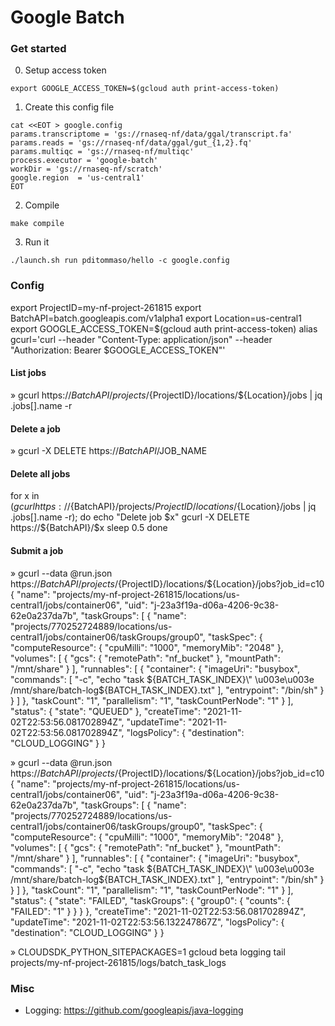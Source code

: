 # Google Batch

### Get started 

0. Setup access token 

```
export GOOGLE_ACCESS_TOKEN=$(gcloud auth print-access-token)
```

1. Create this config file 

```
cat <<EOT > google.config
params.transcriptome = 'gs://rnaseq-nf/data/ggal/transcript.fa'
params.reads = 'gs://rnaseq-nf/data/ggal/gut_{1,2}.fq'
params.multiqc = 'gs://rnaseq-nf/multiqc'
process.executor = 'google-batch'
workDir = 'gs://rnaseq-nf/scratch'
google.region  = 'us-central1'
EOT
```
    
2. Compile 

```
make compile
```

3. Run it 

```
./launch.sh run pditommaso/hello -c google.config 
```

### Config 

export ProjectID=my-nf-project-261815
export BatchAPI=batch.googleapis.com/v1alpha1
export Location=us-central1
export GOOGLE_ACCESS_TOKEN=$(gcloud auth print-access-token)
alias gcurl='curl --header "Content-Type: application/json" --header "Authorization: Bearer $GOOGLE_ACCESS_TOKEN"'

#### List jobs 

» gcurl https://${BatchAPI}/projects/${ProjectID}/locations/${Location}/jobs | jq .jobs[].name -r
  
#### Delete a job 

» gcurl -X DELETE https://${BatchAPI}/$JOB_NAME

#### Delete all jobs

for x in $(gcurl  https://${BatchAPI}/projects/${ProjectID}/locations/${Location}/jobs | jq .jobs[].name -r); do 
  echo "Delete job $x"
  gcurl -X DELETE https://${BatchAPI}/$x
  sleep 0.5
done

#### Submit a job 

» gcurl --data @run.json https://${BatchAPI}/projects/${ProjectID}/locations/${Location}/jobs?job_id=c10
{
  "name": "projects/my-nf-project-261815/locations/us-central1/jobs/container06",
  "uid": "j-23a3f19a-d06a-4206-9c38-62e0a237da7b",
  "taskGroups": [
    {
      "name": "projects/770252724889/locations/us-central1/jobs/container06/taskGroups/group0",
      "taskSpec": {
        "computeResource": {
          "cpuMilli": "1000",
          "memoryMib": "2048"
        },
        "volumes": [
          {
            "gcs": {
              "remotePath": "nf_bucket"
            },
            "mountPath": "/mnt/share"
          }
        ],
        "runnables": [
          {
            "container": {
              "imageUri": "busybox",
              "commands": [
                "-c",
                "echo \"task ${BATCH_TASK_INDEX}\" \u003e\u003e /mnt/share/batch-log${BATCH_TASK_INDEX}.txt"
              ],
              "entrypoint": "/bin/sh"
            }
          }
        ]
      },
      "taskCount": "1",
      "parallelism": "1",
      "taskCountPerNode": "1"
    }
  ],
  "status": {
    "state": "QUEUED"
  },
  "createTime": "2021-11-02T22:53:56.081702894Z",
  "updateTime": "2021-11-02T22:53:56.081702894Z",
  "logsPolicy": {
    "destination": "CLOUD_LOGGING"
  }
}

» gcurl --data @run.json https://${BatchAPI}/projects/${ProjectID}/locations/${Location}/jobs?job_id=c10
{
  "name": "projects/my-nf-project-261815/locations/us-central1/jobs/container06",
  "uid": "j-23a3f19a-d06a-4206-9c38-62e0a237da7b",
  "taskGroups": [
    {
      "name": "projects/770252724889/locations/us-central1/jobs/container06/taskGroups/group0",
      "taskSpec": {
        "computeResource": {
          "cpuMilli": "1000",
          "memoryMib": "2048"
        },
        "volumes": [
          {
            "gcs": {
              "remotePath": "nf_bucket"
            },
            "mountPath": "/mnt/share"
          }
        ],
        "runnables": [
          {
            "container": {
              "imageUri": "busybox",
              "commands": [
                "-c",
                "echo \"task ${BATCH_TASK_INDEX}\" \u003e\u003e /mnt/share/batch-log${BATCH_TASK_INDEX}.txt"
              ],
              "entrypoint": "/bin/sh"
            }
          }
        ]
      },
      "taskCount": "1",
      "parallelism": "1",
      "taskCountPerNode": "1"
    }
  ],
  "status": {
    "state": "FAILED",
    "taskGroups": {
      "group0": {
        "counts": {
          "FAILED": "1"
        }
      }
    }
  },
  "createTime": "2021-11-02T22:53:56.081702894Z",
  "updateTime": "2021-11-02T22:53:56.132247867Z",
  "logsPolicy": {
    "destination": "CLOUD_LOGGING"
  }
}


» CLOUDSDK_PYTHON_SITEPACKAGES=1 gcloud beta logging tail projects/my-nf-project-261815/logs/batch_task_logs
   

### Misc 

* Logging: https://github.com/googleapis/java-logging
